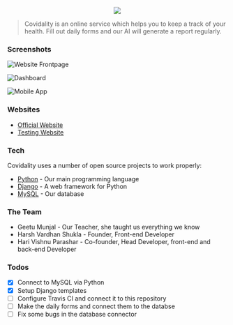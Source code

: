 
<p align="center">
  <a href='www.covidality.tech'><img src="https://i.ibb.co/xsBr2JZ/50736eb0.png" /></a>
</p>

> Covidality is an online service which helps you to keep a track of your health. Fill out daily forms and our AI will generate a report regularly.

### Screenshots

![Website Frontpage](https://i.ibb.co/0JPYfHK/image.png)

![Dashboard](https://i.ibb.co/ZmLww1Y/image.png)

![Mobile App](https://i.ibb.co/VHPKK1Y/image.png)

### Websites

* [Official Website](www.covidality.tech)
* [Testing Website](https://harivp03.pantherhost.xyz/)

### Tech

Covidality uses a number of open source projects to work properly:

* [Python](https://www.python.org/) - Our main programming language
* [Django](https://www.djangoproject.com/) - A web framework for Python
* [MySQL](https://www.mysql.com/) - Our database

### The Team

* Geetu Munjal - Our Teacher, she taught us everything we know
* Harsh Vardhan Shukla - Founder, Front-end Developer
* Hari Vishnu Parashar - Co-founder, Head Developer, front-end and back-end Developer

### Todos

 - [x] Connect to MySQL via Python
 - [x] Setup Django templates
 - [ ] Configure Travis CI and connect it to this repository
 - [ ] Make the daily forms and connect them to the databse
 - [ ] Fix some bugs in the database connector
